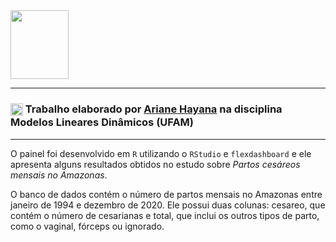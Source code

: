 <img align="center" alt="" width="93" height="110" src="https://camo.githubusercontent.com/444a1d3f63a62ce0b8d37d1aa9622bc8694be392e87fae66b6f25f0262f7e657/68747470733a2f2f706b67732e7273747564696f2e636f6d2f666c657864617368626f6172642f7265666572656e63652f666967757265732f6c6f676f2e706e67">

<hr>

### <img align="center" alt="" width="20" height="20" src="https://emojipedia-us.s3.dualstack.us-west-1.amazonaws.com/thumbs/160/whatsapp/116/white-medium-star_2b50.png">  Trabalho elaborado por [Ariane Hayana](https://github.com/a-hayana) na disciplina Modelos Lineares Dinâmicos (UFAM)

<hr>

O painel foi desenvolvido em `R` utilizando o `RStudio` e `flexdashboard` e ele apresenta alguns resultados obtidos no estudo sobre *Partos cesáreos mensais no Amazonas*. 

O banco de dados contém o número de partos mensais no Amazonas entre janeiro de 1994 e dezembro de 2020. Ele possui duas colunas: cesareo, que contém o número de cesarianas e total, que inclui os outros tipos de parto, como o vaginal, fórceps ou ignorado.

